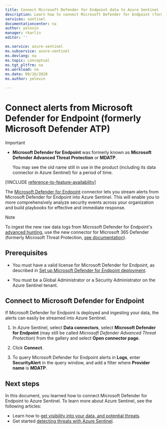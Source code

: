 ```yaml
---
title: Connect Microsoft Defender for Endpoint data to Azure Sentinel | Microsoft Docs
description: Learn how to connect Microsoft Defender for Endpoint (formerly Microsoft Defender ATP) data to Azure Sentinel.
services: sentinel
documentationcenter: na
author: yelevin
manager: rkarlin
editor: ''

ms.service: azure-sentinel
ms.subservice: azure-sentinel
ms.devlang: na
ms.topic: conceptual
ms.tgt_pltfrm: na
ms.workload: na
ms.date: 09/16/2020
ms.author: yelevin

---
```

# Connect alerts from Microsoft Defender for Endpoint (formerly Microsoft Defender ATP)

> [!IMPORTANT]
>
> - **Microsoft Defender for Endpoint** was formerly known as **Microsoft Defender Advanced Threat Protection** or **MDATP**.
>
>     You may see the old name still in use in the product (including its data connector in Azure Sentinel) for a period of time.

[!INCLUDE [reference-to-feature-availability](includes/reference-to-feature-availability.md)]

The [Microsoft Defender for Endpoint](/windows/security/threat-protection/microsoft-defender-atp/microsoft-defender-advanced-threat-protection) connector lets you stream alerts from Microsoft Defender for Endpoint into Azure Sentinel. This will enable you to more comprehensively analyze security events across your organization and build playbooks for effective and immediate response.

> [!NOTE]
>
> To ingest the new raw data logs from Microsoft Defender for Endpoint's [advanced hunting](/windows/security/threat-protection/microsoft-defender-atp/advanced-hunting-overview), use the new connector for Microsoft 365 Defender (formerly Microsoft Threat Protection, [see documentation](./connect-microsoft-365-defender.md)).

## Prerequisites

- You must have a valid license for Microsoft Defender for Endpoint, as described in [Set up Microsoft Defender for Endpoint deployment](/windows/security/threat-protection/microsoft-defender-atp/licensing). 

- You must be a Global Administrator or a Security Administrator on the Azure Sentinel tenant.

## Connect to Microsoft Defender for Endpoint

If Microsoft Defender for Endpoint is deployed and ingesting your data, the alerts can easily be streamed into Azure Sentinel.

1. In Azure Sentinel, select **Data connectors**, select **Microsoft Defender for Endpoint** (may still be called *Microsoft Defender Advanced Threat Protection*) from the gallery and select **Open connector page**.

1. Click **Connect**. 

1. To query Microsoft Defender for Endpoint alerts in **Logs**, enter **SecurityAlert** in the query window, and add a filter where **Provider name** is **MDATP**.

## Next steps
In this document, you learned how to connect Microsoft Defender for Endpoint to Azure Sentinel. To learn more about Azure Sentinel, see the following articles:
- Learn how to [get visibility into your data, and potential threats](quickstart-get-visibility.md).
- Get started [detecting threats with Azure Sentinel](./tutorial-detect-threats-built-in.md).